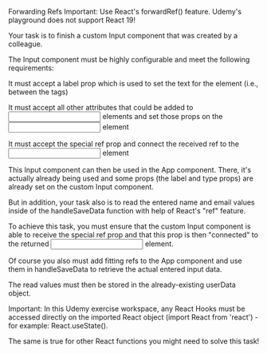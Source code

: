 Forwarding Refs
Important: Use React's forwardRef() feature. Udemy's playground does not support React 19!

Your task is to finish a custom Input component that was created by a colleague.

The Input component must be highly configurable and meet the following requirements:

It must accept a label prop which is used to set the text for the <label> element (i.e., between the <label> tags)

It must accept all other attributes that could be added to <input> elements and set those props on the <input> element

It must accept the special ref prop and connect the received ref to the <input> element

This Input component can then be used in the App component. There, it's actually already being used and some props (the label and type props) are already set on the custom Input component.

But in addition, your task also is to read the entered name and email values inside of the handleSaveData function with help of React's "ref" feature.

To achieve this task, you must ensure that the custom Input component is able to receive the special ref prop and that this prop is then "connected" to the returned <input> element.

Of course you also must add fitting refs to the App component and use them in handleSaveData to retrieve the actual entered input data.

The read values must then be stored in the already-existing userData object.

Important: In this Udemy exercise workspace, any React Hooks must be accessed directly on the imported React object (import React from 'react') - for example: React.useState().

The same is true for other React functions you might need to solve this task!
